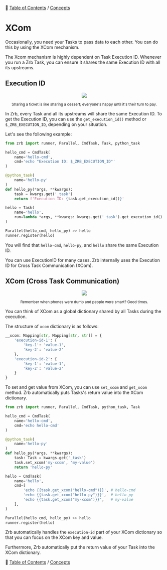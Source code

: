 🔖 [Table of Contents](../README.md) / [Concepts](README.md)

# XCom

Occasionally, you need your Tasks to pass data to each other. You can do this by using the XCom mechanism.

The Xcom mechanism is highly dependent on Task Execution ID. Whenever you run a Zrb Task, you can ensure it shares the same Execution ID with all its upstreams.

## Execution ID

<div align="center">
  <img src="../_images/emoji/ticket.png"/>
  <p>
    <sub>
      Sharing a ticket is like sharing a dessert; everyone's happy until it's their turn to pay.
    </sub>
  </p>
</div>

In Zrb, every Task and all its upstreams will share the same Execution ID. 
To get the Execution ID, you can use the `get_execution_id()` method or `$_ZRB_EXECUTION_ID`, depending on your situation.

Let's see the following example:

```python
from zrb import runner, Parallel, CmdTask, Task, python_task

hello_cmd = CmdTask(
    name='hello-cmd',
    cmd='echo "Execution ID: $_ZRB_EXECUTION_ID"'
)

@python_task(
    name='hello-py'
)
def hello_py(*args, **kwargs):
    task = kwargs.get('_task')
    return f'Execution ID: {task.get_execution_id()}'

hello = Task(
    name='hello',
    run=lambda *args, **kwargs: kwargs.get('_task').get_execution_id()
)

Parallel(hello_cmd, hello_py) >> hello
runner.register(hello)
```

You will find that `hello-cmd`, `hello-py`, and `hello` share the same Execution ID.

You can use ExecutionID for many cases. Zrb internally uses the Execution ID for Cross Task Communication (XCom).

## XCom (Cross Task Communication)

<div align="center">
  <img src="../_images/emoji/telephone_receiver.png"/>
  <p>
    <sub>
      Remember when phones were dumb and people were smart? Good times.
    </sub>
  </p>
</div>

You can think of XCom as a global dictionary shared by all Tasks during the execution.

The structure of `xcom` dictionary is as follows:

```python
__xcom: Mapping[str, Mapping[str, str]] = {
    'execution-id-1': {
        'key-1': 'value-1',
        'key-2': 'value-2'
    },
    'execution-id-2': {
        'key-1': 'value-1',
        'key-2': 'value-2'
    }
}
```

To set and get value from XCom, you can use `set_xcom` and `get_xcom` method. Zrb automatically puts Tasks's return value into the XCom dictionary.

```python
from zrb import runner, Parallel, CmdTask, python_task, Task

hello_cmd = CmdTask(
    name='hello-cmd',
    cmd='echo hello-cmd'
)

@python_task(
    name='hello-py'
)
def hello_py(*args, **kwargs):
    task: Task = kwargs.get('_task')
    task.set_xcom('my-xcom', 'my-value')
    return 'hello-py'

hello = CmdTask(
    name='hello',
    cmd=[
        'echo {{task.get_xcom("hello-cmd")}}', # hello-cmd
        'echo {{task.get_xcom("hello-py")}}',  # hello-py
        'echo {{task.get_xcom("my-xcom")}}',   # my-value
    ],
)

Parallel(hello_cmd, hello_py) >> hello
runner.register(hello)
```

Zrb automatically handles the `execution-id` part of your XCom dictionary so that you can focus on the XCom key and value.

Furthermore, Zrb automatically put the return value of your Task into the XCom dictionary.


🔖 [Table of Contents](../README.md) / [Concepts](README.md)
